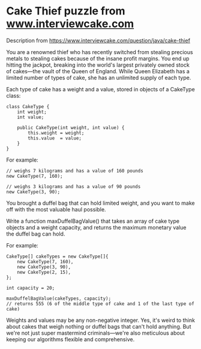# Cake Thief puzzle from www.interviewcake.com

Description from https://www.interviewcake.com/question/java/cake-thief

You are a renowned thief who has recently switched from stealing precious metals to stealing cakes because of the insane profit margins. You end up hitting the jackpot, breaking into the world's largest privately owned stock of cakes—the vault of the Queen of England.
While Queen Elizabeth has a limited number of types of cake, she has an unlimited supply of each type.

Each type of cake has a weight and a value, stored in objects of a CakeType class:

  
    class CakeType {
        int weight;
        int value;

        public CakeType(int weight, int value) {
            this.weight = weight;
            this.value  = value;
        }
    }


For example:

    // weighs 7 kilograms and has a value of 160 pounds
    new CakeType(7, 160);

    // weighs 3 kilograms and has a value of 90 pounds
    new CakeType(3, 90);

You brought a duffel bag that can hold limited weight, and you want to make off with the most valuable haul possible.

Write a function maxDuffelBagValue() that takes an array of cake type objects and a weight capacity, and returns the maximum monetary value the duffel bag can hold.

For example:

    CakeType[] cakeTypes = new CakeType[]{
        new CakeType(7, 160),
        new CakeType(3, 90),
        new CakeType(2, 15),
    };

    int capacity = 20;

    maxDuffelBagValue(cakeTypes, capacity);
    // returns 555 (6 of the middle type of cake and 1 of the last type of cake)

Weights and values may be any non-negative integer. Yes, it's weird to think about cakes that weigh nothing or duffel bags that can't hold anything. But we're not just super mastermind criminals—we're also meticulous about keeping our algorithms flexible and comprehensive.